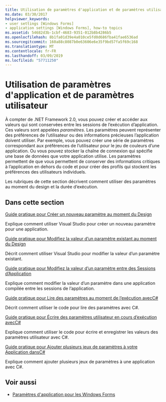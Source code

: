 ```yaml
---
title: Utilisation de paramètres d'application et de paramètres utilisateur
ms.date: 03/30/2017
helpviewer_keywords:
- user settings [Windows Forms]
- application settings [Windows Forms], how-to topics
ms.assetid: 54682d3b-1cbf-4683-9351-012b8b4286b5
ms.openlocfilehash: 8b1fa01d39e4a010ce5fd0d686fba41fae6536ad
ms.sourcegitcommit: 160a88c8087b0e63606e6e35f9bd57fa5f69c168
ms.translationtype: MT
ms.contentlocale: fr-FR
ms.lasthandoff: 03/09/2019
ms.locfileid: "57711250"
---
```

# <a name="using-application-settings-and-user-settings"></a>Utilisation de paramètres d'application et de paramètres utilisateur
À compter de .NET Framework 2.0, vous pouvez créer et accéder aux valeurs qui sont conservées entre les sessions de l’exécution d’application. Ces valeurs sont appelées *paramètres*. Les paramètres peuvent représenter des préférences de l’utilisateur ou des informations précieuses l’application doivent utiliser. Par exemple, vous pouvez créer une série de paramètres correspondant aux préférences de l’utilisateur pour le jeu de couleurs d’une application. Ou vous pouvez stocker la chaîne de connexion qui spécifie une base de données que votre application utilise. Les paramètres permettent de que vous permettent de conserver des informations critiques à l’application en dehors du code et pour créer des profils qui stockent les préférences des utilisateurs individuels.  
  
 Les rubriques de cette section décrivent comment utiliser des paramètres au moment du design et la durée d’exécution.  
  
## <a name="in-this-section"></a>Dans cette section  
 [Guide pratique pour Créer un nouveau paramètre au moment du Design](how-to-create-a-new-setting-at-design-time.md)  
  
 Explique comment utiliser Visual Studio pour créer un nouveau paramètre pour une application.  
  
 [Guide pratique pour Modifiez la valeur d’un paramètre existant au moment du Design](how-to-change-the-value-of-an-existing-setting-at-design-time.md)  
  
 Décrit comment utiliser Visual Studio pour modifier la valeur d’un paramètre existant.  
  
 [Guide pratique pour Modifiez la valeur d’un paramètre entre des Sessions d’Application](how-to-change-the-value-of-a-setting-between-application-sessions.md)  
  
 Explique comment modifier la valeur d’un paramètre dans une application compilée entre les sessions de l’application.  
  
 [Guide pratique pour Lire des paramètres au moment de l’exécution avecC#](how-to-read-settings-at-run-time-with-csharp.md)  
  
 Décrit comment utiliser le code pour lire des paramètres avec C#.  
  
 [Guide pratique pour Écrire des paramètres utilisateur en cours d’exécution avecC#](how-to-write-user-settings-at-run-time-with-csharp.md)  
  
 Explique comment utiliser le code pour écrire et enregistrer les valeurs des paramètres utilisateur avec C#.  
  
 [Guide pratique pour Ajouter plusieurs jeux de paramètres à votre Application dansC#](how-to-add-multiple-sets-of-settings-to-your-application-in-csharp.md)  
  
 Explique comment ajouter plusieurs jeux de paramètres à une application avec C#.  
  
## <a name="see-also"></a>Voir aussi
- [Paramètres d'application pour les Windows Forms](application-settings-for-windows-forms.md)
